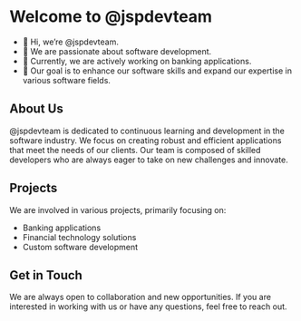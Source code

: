 # Welcome to @jspdevteam

- 👋 Hi, we’re @jspdevteam.
- 👀 We are passionate about software development.
- 🌱 Currently, we are actively working on banking applications.
- 💞️ Our goal is to enhance our software skills and expand our expertise in various software fields.

## About Us
@jspdevteam is dedicated to continuous learning and development in the software industry. We focus on creating robust and efficient applications that meet the needs of our clients. Our team is composed of skilled developers who are always eager to take on new challenges and innovate.

## Projects
We are involved in various projects, primarily focusing on:
- Banking applications
- Financial technology solutions
- Custom software development

## Get in Touch
We are always open to collaboration and new opportunities. If you are interested in working with us or have any questions, feel free to reach out.

<!---
jspdevteam/jspdevteam is a ✨ special ✨ repository because its `README.md` (this file) appears on your GitHub profile.
You can click the Preview link to take a look at your changes.
--->
